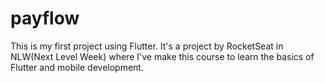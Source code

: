 # payflow

This is my first project using Flutter. It's a project by RocketSeat in NLW(Next Level Week)
where I've make this course to learn the basics of Flutter and mobile development.
